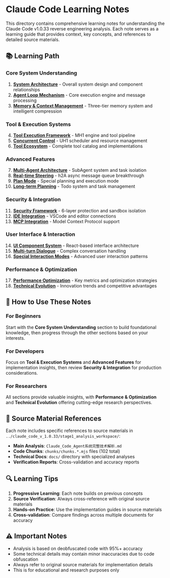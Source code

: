 # Claude Code Learning Notes

This directory contains comprehensive learning notes for understanding the Claude Code v1.0.33 reverse engineering analysis. Each note serves as a learning guide that provides context, key concepts, and references to detailed source materials.

## 📚 Learning Path

### Core System Understanding
1. **[System Architecture](./01_core_system/01_system_architecture.md)** - Overall system design and component relationships
2. **[Agent Loop Mechanism](./01_core_system/02_agent_loop_mechanism.md)** - Core execution engine and message processing
3. **[Memory & Context Management](./01_core_system/03_memory_context_management.md)** - Three-tier memory system and intelligent compression

### Tool & Execution Systems  
4. **[Tool Execution Framework](./02_tool_systems/01_tool_execution_framework.md)** - MH1 engine and tool pipeline
5. **[Concurrent Control](./02_tool_systems/02_concurrent_control.md)** - UH1 scheduler and resource management
6. **[Tool Ecosystem](./02_tool_systems/03_tool_ecosystem.md)** - Complete tool catalog and implementations

### Advanced Features
7. **[Multi-Agent Architecture](./03_advanced_features/01_multi_agent_architecture.md)** - SubAgent system and task isolation
8. **[Real-time Steering](./03_advanced_features/02_realtime_steering.md)** - h2A async message queue breakthrough
9. **[Plan Mode](./03_advanced_features/03_plan_mode.md)** - Special planning and execution mode
10. **[Long-term Planning](./03_advanced_features/04_longterm_planning.md)** - Todo system and task management

### Security & Integration
11. **[Security Framework](./04_security_integration/01_security_framework.md)** - 6-layer protection and sandbox isolation
12. **[IDE Integration](./04_security_integration/02_ide_integration.md)** - VSCode and editor connections
13. **[MCP Integration](./04_security_integration/03_mcp_integration.md)** - Model Context Protocol support

### User Interface & Interaction
14. **[UI Component System](./05_ui_interaction/01_ui_component_system.md)** - React-based interface architecture
15. **[Multi-turn Dialogue](./05_ui_interaction/02_multiturn_dialogue.md)** - Complex conversation handling
16. **[Special Interaction Modes](./05_ui_interaction/03_special_interaction_modes.md)** - Advanced user interaction patterns

### Performance & Optimization
17. **[Performance Optimization](./06_performance/01_performance_optimization.md)** - Key metrics and optimization strategies
18. **[Technical Evolution](./06_performance/02_technical_evolution.md)** - Innovation trends and competitive advantages

## 🎯 How to Use These Notes

### For Beginners
Start with the **Core System Understanding** section to build foundational knowledge, then progress through the other sections based on your interests.

### For Developers
Focus on **Tool & Execution Systems** and **Advanced Features** for implementation insights, then review **Security & Integration** for production considerations.

### For Researchers
All sections provide valuable insights, with **Performance & Optimization** and **Technical Evolution** offering cutting-edge research perspectives.

## 📖 Source Material References

Each note includes specific references to source materials in `../claude_code_v_1.0.33/stage1_analysis_workspace/`:

- **Main Analysis**: `Claude_Code_Agent系统完整技术解析.md`
- **Code Chunks**: `chunks/chunks.*.mjs` files (102 total)
- **Technical Docs**: `docs/` directory with specialized analyses
- **Verification Reports**: Cross-validation and accuracy reports

## 🔍 Learning Tips

1. **Progressive Learning**: Each note builds on previous concepts
2. **Source Verification**: Always cross-reference with original source materials
3. **Hands-on Practice**: Use the implementation guides in source materials
4. **Cross-validation**: Compare findings across multiple documents for accuracy

## ⚠️ Important Notes

- Analysis is based on deobfuscated code with 95%+ accuracy
- Some technical details may contain minor inaccuracies due to code obfuscation
- Always refer to original source materials for implementation details
- This is for educational and research purposes only

